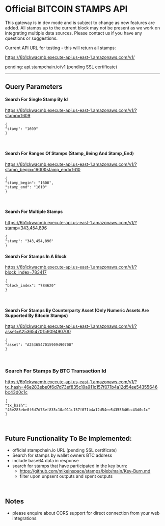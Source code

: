 # Official BITCOIN STAMPS API

This gateway is in dev mode and is subject to change as new features are added. All stamps up to the current block may not be present as we work on integrating multiple data sources. Please contact us if you have any questions or suggestions.

Current API URL for testing - this will return all stamps:

https://6b1ckwacmb.execute-api.us-east-1.amazonaws.com/v1/

pending: api.stampchain.io/v1 (pending SSL certificate)

---
## Query Parameters

#### Search For Single Stamp By Id
https://6b1ckwacmb.execute-api.us-east-1.amazonaws.com/v1/?stamp=1609

    {
    "stamp": "1609"
    }

<br>

#### Search For Ranges Of Stamps (Stamp_Being And Stamp_End)
https://6b1ckwacmb.execute-api.us-east-1.amazonaws.com/v1/?stamp_begin=1600&stamp_end=1610

    {
    "stamp_begin": "1600",
    "stamp_end": "1610"
    }

<br>

#### Search For Multiple Stamps
https://6b1ckwacmb.execute-api.us-east-1.amazonaws.com/v1/?stamp=343,454,896
    
    {
    "stamp": "343,454,896"
    }

#### Search For Stamps In A Block

https://6b1ckwacmb.execute-api.us-east-1.amazonaws.com/v1/?block_index=783417

    {
    "block_index": "784620"
    }

<br>

#### Search For Stamps By Counterparty Asset (Only Numeric Assets Are Supported By Bitcoin Stamps)

https://6b1ckwacmb.execute-api.us-east-1.amazonaws.com/v1/?asset=A2536547015909490700

    {
    "asset": "A2536547015909490700"
    }

<br>

### Search For Stamps By BTC Transaction Id

https://6b1ckwacmb.execute-api.us-east-1.amazonaws.com/v1/?tx_hash=46e283ebe0f6d7d73ef835c10a911c157f071b4a12d54ee54355646bc43d0c1c

    {
    "tx_hash": "46e283ebe0f6d7d73ef835c10a911c157f071b4a12d54ee54355646bc43d0c1c"
    }

<br>

## Future Functionality To Be Implemented:

- official stampchain.io URL (pending SSL certificate)
- Search for stamps by wallet owners BTC address
- include base64 data in response
- search for stamps that have participated in the key burn: 
  - https://github.com/mikeinspace/stamps/blob/main/Key-Burn.md
  - filter upon unpsent outputs and spent outputs
  
<br>

## Notes
- please enquire about CORS support for direct connection from your web integrations